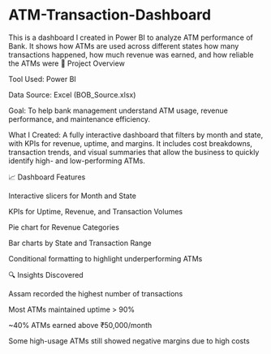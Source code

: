 # ATM-Transaction-Dashboard
This is a dashboard I created in Power BI to analyze ATM performance of Bank. It shows how ATMs are used across different states  how many transactions happened, how much revenue was earned, and how reliable the ATMs were
📁 Project Overview

Tool Used: Power BI

Data Source: Excel (BOB_Source.xlsx)

Goal: To help bank management understand ATM usage, revenue performance, and maintenance efficiency.

What I Created: A fully interactive dashboard that filters by month and state, with KPIs for revenue, uptime, and margins. It includes cost breakdowns, transaction trends, and visual summaries that allow the business to quickly identify high- and low-performing ATMs.

📈 Dashboard Features

Interactive slicers for Month and State

KPIs for Uptime, Revenue, and Transaction Volumes

Pie chart for Revenue Categories

Bar charts by State and Transaction Range

Conditional formatting to highlight underperforming ATMs

🔍 Insights Discovered

Assam recorded the highest number of transactions

Most ATMs maintained uptime > 90%

~40% ATMs earned above ₹50,000/month

Some high-usage ATMs still showed negative margins due to high costs
